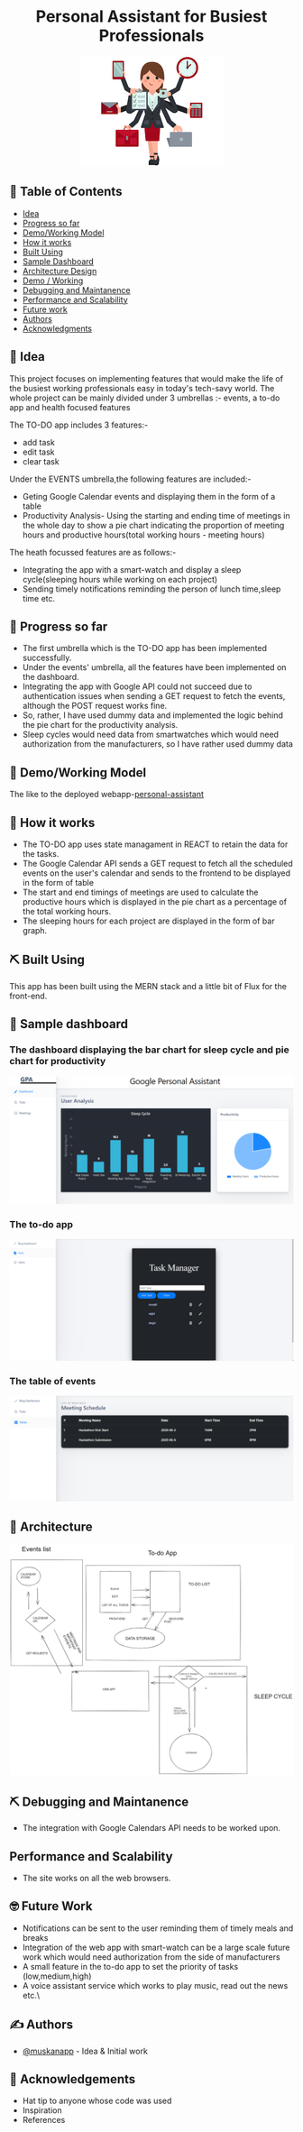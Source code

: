 <h1 align="center">Personal Assistant for Busiest Professionals</h1>

<p align="center">
  <img src="https://github.com/muskanapp/IDC-WIT-Personal-Assistant/blob/master/assets/download.png" />
</p>

## 📝 Table of Contents

- [Idea](#idea)
- [Progress so far](#progress_so_far)
- [Demo/Working Model](#demo)
- [How it works](#working)
- [Built Using](#built_using)
- [Sample Dashboard](#sample_dashboard)
- [Architecture Design](#architecture_design)
- [Demo / Working](#demo)
- [Debugging and Maintanence](#debugging_and_maintanence)
- [Performance and Scalability](#performance_and_scalability)
- [Future work](#future_work)
- [Authors](#authors)
- [Acknowledgments](#acknowledgement)

## 🧐 Idea <a name = "Idea"></a>

This project focuses on implementing features that would make the life of the busiest working professionals easy in today's tech-savy world.
The whole project can be mainly divided under 3 umbrellas :- events, a to-do app and health focused features

The TO-DO app includes 3 features:-
- add task
- edit task
- clear task

Under the EVENTS umbrella,the following features are included:-
- Geting Google Calendar events and displaying them in the form of a table
- Productivity Analysis- Using the starting and ending time of meetings in the whole day to show a pie chart indicating the proportion of meeting hours and productive hours(total working hours - meeting hours)

The heath focussed features are as follows:-
- Integrating the app with a smart-watch and display a sleep cycle(sleeping hours while working on each project) 
- Sending timely notifications reminding the person of lunch time,sleep time etc.


## 🎥 Progress so far <a name = "progress_so_far"></a>

- The first umbrella which is the TO-DO app has been implemented successfully.
- Under the events' umbrella, all the features have been implemented on the dashboard.
- Integrating the app with Google API could not succeed due to authentication issues when sending a GET request to fetch the events, although the POST request works fine.
- So, rather, I have used dummy data and implemented the logic behind the pie chart for the productivity analysis.
- Sleep cycles would need data from smartwatches which would need authorization from the manufacturers, so I have rather used dummy data

## 🧢 Demo/Working Model <a name="demo"></a>

The like to the deployed webapp-[personal-assistant](https://personal-assistant-muskanpa.netlify.app/)
## 💭 How it works <a name = "working"></a>

- The TO-DO app uses state managament in REACT to retain the data for the tasks.
- The Google Calendar API sends a GET request to fetch all the scheduled events on the user's calendar and sends to the frontend to be displayed in the form of table
- The start and end timings of meetings are used to calculate the productive hours which is displayed in the pie chart as a percentage of the total working hours.
- The sleeping hours for each project are displayed in the form of bar graph.

## ⛏️ Built Using <a name = "built_using"></a>
This app has been built using the MERN stack and a little bit of Flux for the front-end.

## 🎈 Sample dashboard <a name = "sample_dashboard"></a>
<h3>The dashboard displaying the bar chart for sleep cycle and pie chart for productivity</h3>

![dashboard](https://github.com/muskanapp/IDC-WIT-Personal-Assistant/blob/master/assets/Screenshot_1.png)

<h3>The to-do app</h3>

![to-do](https://github.com/muskanapp/IDC-WIT-Personal-Assistant/blob/master/assets/Screenshot%20(47).png)

<h3>The table of events</h3>

![table](https://github.com/muskanapp/IDC-WIT-Personal-Assistant/blob/master/assets/Screenshot_56.png)

## 🔳 Architecture <a name="architecture"></a>

![architecture](https://github.com/muskanapp/IDC-WIT-Personal-Assistant/blob/master/assets/Architecture.png)

## ⛏️ Debugging and Maintanence <a name="debugging_and_maintanence"></a>
- The integration with Google Calendars API needs to be worked upon.

##   Performance and Scalability <a name="performance_and_scalability"></a>
- The site works on all the web browsers.

## 🤓 Future Work
- Notifications can be sent to the user reminding them of timely meals and breaks
- Integration of the web app with smart-watch can be a large scale future work which would need authorization from the side of manufacturers
- A small feature in the to-do app to set the priority of tasks (low,medium,high)
- A voice assistant service which works to play music, read out the news etc.\

## ✍️ Authors <a name = "authors"></a>

- [@muskanapp](https://github.com/muskanapp) - Idea & Initial work


## 🎉 Acknowledgements <a name = "acknowledgement"></a>

- Hat tip to anyone whose code was used
- Inspiration
- References
